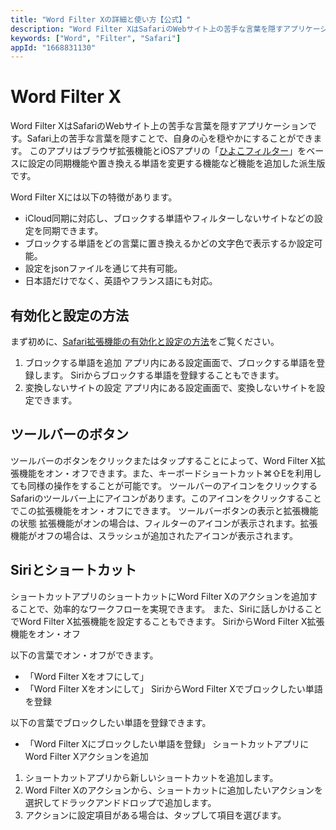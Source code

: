 ```yaml
---
title: "Word Filter Xの詳細と使い方【公式】"
description: "Word Filter XはSafariのWebサイト上の苦手な言葉を隠すアプリケーションです。Safari上の苦手な言葉を隠すことで、自身の心を穏やかにすることができます。このアプリはブラウザ拡張機能とiOSアプリの「ひよこフィルター」をベースに設定の同期機能や置き換える単語を変更する機能など機能を追加した派生版です。"
keywords: ["Word", "Filter", "Safari"]
appId: "1668831130"
---
```


# Word Filter X


Word Filter XはSafariのWebサイト上の苦手な言葉を隠すアプリケーションです。Safari上の苦手な言葉を隠すことで、自身の心を穏やかにすることができます。
このアプリはブラウザ拡張機能とiOSアプリの「[ひよこフィルター](https://bondavi.jp/)」をベースに設定の同期機能や置き換える単語を変更する機能など機能を追加した派生版です。

Word Filter Xには以下の特徴があります。
- iCloud同期に対応し、ブロックする単語やフィルターしないサイトなどの設定を同期できます。
- ブロックする単語をどの言葉に置き換えるかどの文字色で表示するか設定可能。
- 設定をjsonファイルを通じて共有可能。
- 日本語だけでなく、英語やフランス語にも対応。

## 有効化と設定の方法
まず初めに、[Safari拡張機能の有効化と設定の方法](/product/tips/safari_settings)をご覧ください。
1. ブロックする単語を追加
アプリ内にある設定画面で、ブロックする単語を登録します。
Siriからブロックする単語を登録することもできます。
2. 変換しないサイトの設定
アプリ内にある設定画面で、変換しないサイトを設定できます。

## ツールバーのボタン
ツールバーのボタンをクリックまたはタップすることによって、Word Filter X拡張機能をオン・オフできます。また、キーボードショートカット⌘⇧Eを利用しても同様の操作をすることが可能です。
ツールバーのアイコンをクリックする
Safariのツールバー上にアイコンがあります。このアイコンをクリックすることでこの拡張機能をオン・オフにできます。
ツールバーボタンの表示と拡張機能の状態
拡張機能がオンの場合は、フィルターのアイコンが表示されます。拡張機能がオフの場合は、スラッシュが追加されたアイコンが表示されます。

## Siriとショートカット
ショートカットアプリのショートカットにWord Filter Xのアクションを追加することで、効率的なワークフローを実現できます。
また、Siriに話しかけることでWord Filter X拡張機能を設定することもできます。
SiriからWord Filter X拡張機能をオン・オフ

以下の言葉でオン・オフができます。
- 「Word Filter Xをオフにして」
- 「Word Filter Xをオンにして」
SiriからWord Filter Xでブロックしたい単語を登録

以下の言葉でブロックしたい単語を登録できます。
- 「Word Filter Xにブロックしたい単語を登録」
ショートカットアプリにWord Filter Xアクションを追加

1. ショートカットアプリから新しいショートカットを追加します。
2. Word Filter Xのアクションから、ショートカットに追加したいアクションを選択してドラックアンドドロップで追加します。
3. アクションに設定項目がある場合は、タップして項目を選びます。